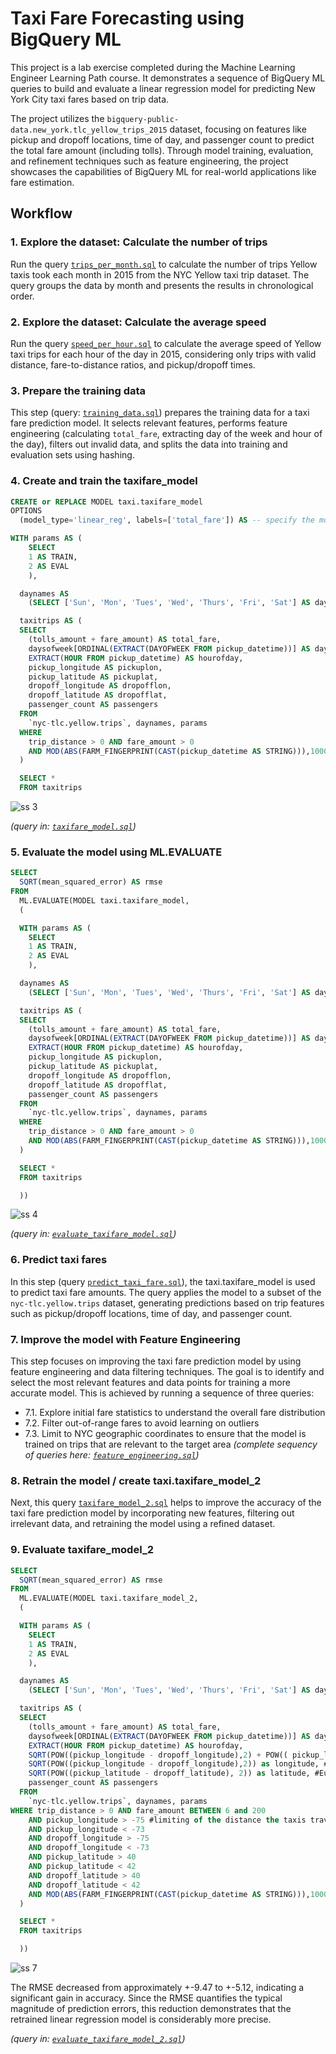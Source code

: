 # Taxi Fare Forecasting using BigQuery ML

This project is a lab exercise completed during the Machine Learning Engineer Learning Path course. It demonstrates a sequence of BigQuery ML queries to build and evaluate a linear regression model for predicting New York City taxi fares based on trip data.

The project utilizes the `bigquery-public-data.new_york.tlc_yellow_trips_2015` dataset, focusing on features like pickup and dropoff locations, time of day, and passenger count to predict the total fare amount (including tolls). Through model training, evaluation, and refinement techniques such as feature engineering, the project showcases the capabilities of BigQuery ML for real-world applications like fare estimation.

## Workflow

### 1.  **Explore the dataset: Calculate the number of trips**
Run the query [`trips_per_month.sql`](https://github.com/larisanti/taxi-forecasting-ml/blob/main/trips_per_month.sql) to calculate the number of trips Yellow taxis took each month in 2015 from the NYC Yellow taxi trip dataset. The query groups the data by month and presents the results in chronological order.

### 2.  **Explore the dataset: Calculate the average speed**
Run the query [`speed_per_hour.sql`](https://github.com/larisanti/taxi-forecasting-ml/blob/main/speed_per_hour.sql) to calculate the average speed of Yellow taxi trips for each hour of the day in 2015, considering only trips with valid distance, fare-to-distance ratios, and pickup/dropoff times.

### 3.  **Prepare the training data**
This step (query: [`training_data.sql`](https://github.com/larisanti/taxi-forecasting-ml/blob/main/training_data.sql)) prepares the training data for a taxi fare prediction model. It selects relevant features, performs feature engineering (calculating `total_fare`, extracting day of the week and hour of the day), filters out invalid data, and splits the data into training and evaluation sets using hashing.


### 4.  **Create and train the taxifare_model**
   
```sql
CREATE or REPLACE MODEL taxi.taxifare_model
OPTIONS
  (model_type='linear_reg', labels=['total_fare']) AS -- specify the model type: linear regression

WITH params AS (
    SELECT
    1 AS TRAIN,
    2 AS EVAL
    ),

  daynames AS
    (SELECT ['Sun', 'Mon', 'Tues', 'Wed', 'Thurs', 'Fri', 'Sat'] AS daysofweek),

  taxitrips AS (
  SELECT
    (tolls_amount + fare_amount) AS total_fare,
    daysofweek[ORDINAL(EXTRACT(DAYOFWEEK FROM pickup_datetime))] AS dayofweek,
    EXTRACT(HOUR FROM pickup_datetime) AS hourofday,
    pickup_longitude AS pickuplon,
    pickup_latitude AS pickuplat,
    dropoff_longitude AS dropofflon,
    dropoff_latitude AS dropofflat,
    passenger_count AS passengers
  FROM
    `nyc-tlc.yellow.trips`, daynames, params
  WHERE
    trip_distance > 0 AND fare_amount > 0
    AND MOD(ABS(FARM_FINGERPRINT(CAST(pickup_datetime AS STRING))),1000) = params.TRAIN
  )

  SELECT *
  FROM taxitrips
```

![ss 3](https://github.com/larisanti/taxi-forecasting-ml/blob/main/Screenshots/3.png)

*(query in: [`taxifare_model.sql`](https://github.com/larisanti/taxi-forecasting-ml/blob/main/taxifare_model.sql))*

### 5.  **Evaluate the model using ML.EVALUATE**
   
```sql
SELECT
  SQRT(mean_squared_error) AS rmse
FROM
  ML.EVALUATE(MODEL taxi.taxifare_model,
  (

  WITH params AS (
    SELECT
    1 AS TRAIN,
    2 AS EVAL
    ),

  daynames AS
    (SELECT ['Sun', 'Mon', 'Tues', 'Wed', 'Thurs', 'Fri', 'Sat'] AS daysofweek),

  taxitrips AS (
  SELECT
    (tolls_amount + fare_amount) AS total_fare,
    daysofweek[ORDINAL(EXTRACT(DAYOFWEEK FROM pickup_datetime))] AS dayofweek,
    EXTRACT(HOUR FROM pickup_datetime) AS hourofday,
    pickup_longitude AS pickuplon,
    pickup_latitude AS pickuplat,
    dropoff_longitude AS dropofflon,
    dropoff_latitude AS dropofflat,
    passenger_count AS passengers
  FROM
    `nyc-tlc.yellow.trips`, daynames, params
  WHERE
    trip_distance > 0 AND fare_amount > 0
    AND MOD(ABS(FARM_FINGERPRINT(CAST(pickup_datetime AS STRING))),1000) = params.EVAL
  )

  SELECT *
  FROM taxitrips

  ))
```

![ss 4](https://github.com/larisanti/taxi-forecasting-ml/blob/main/Screenshots/4.png)

*(query in: [`evaluate_taxifare_model.sql`](https://github.com/larisanti/taxi-forecasting-ml/blob/main/evaluate_taxifare_model.sql))*

### 6.  **Predict taxi fares**
In this step (query [`predict_taxi_fare.sql`](https://github.com/larisanti/taxi-forecasting-ml/blob/main/predict_taxi_fare.sql)), the taxi.taxifare_model is used to predict taxi fare amounts. The query applies the model to a subset of the `nyc-tlc.yellow.trips` dataset, generating predictions based on trip features such as pickup/dropoff locations, time of day, and passenger count.


### 7.  **Improve the model with Feature Engineering**
This step focuses on improving the taxi fare prediction model by using feature engineering and data filtering techniques. The goal is to identify and select the most relevant features and data points for training a more accurate model. This is achieved by running a sequence of three queries:
* 7.1. Explore initial fare statistics to understand the overall fare distribution
* 7.2. Filter out-of-range fares to avoid learning on outliers
* 7.3. Limit to NYC geographic coordinates to ensure that the model is trained on trips that are relevant to the target area
 *(complete sequency of queries here: [`feature_engineering.sql`](https://github.com/larisanti/taxi-forecasting-ml/blob/main/feature_engineering.sql))*


### 8.  **Retrain the model / create taxi.taxifare_model_2**
Next, this query [`taxifare_model_2.sql`](https://github.com/larisanti/taxi-forecasting-ml/blob/main/taxifare_model_2.sql) helps to improve the accuracy of the taxi fare prediction model by incorporating new features, filtering out irrelevant data, and retraining the model using a refined dataset.


### 9.  **Evaluate taxifare_model_2**
   
```sql
SELECT
  SQRT(mean_squared_error) AS rmse
FROM
  ML.EVALUATE(MODEL taxi.taxifare_model_2,
  (

  WITH params AS (
    SELECT
    1 AS TRAIN,
    2 AS EVAL
    ),

  daynames AS
    (SELECT ['Sun', 'Mon', 'Tues', 'Wed', 'Thurs', 'Fri', 'Sat'] AS daysofweek),

  taxitrips AS (
  SELECT
    (tolls_amount + fare_amount) AS total_fare,
    daysofweek[ORDINAL(EXTRACT(DAYOFWEEK FROM pickup_datetime))] AS dayofweek,
    EXTRACT(HOUR FROM pickup_datetime) AS hourofday,
    SQRT(POW((pickup_longitude - dropoff_longitude),2) + POW(( pickup_latitude - dropoff_latitude), 2)) as dist, #Euclidean distance between pickup and drop off
    SQRT(POW((pickup_longitude - dropoff_longitude),2)) as longitude, #Euclidean distance between pickup and drop off in longitude
    SQRT(POW((pickup_latitude - dropoff_latitude), 2)) as latitude, #Euclidean distance between pickup and drop off in latitude
    passenger_count AS passengers
  FROM
    `nyc-tlc.yellow.trips`, daynames, params
WHERE trip_distance > 0 AND fare_amount BETWEEN 6 and 200
    AND pickup_longitude > -75 #limiting of the distance the taxis travel out
    AND pickup_longitude < -73
    AND dropoff_longitude > -75
    AND dropoff_longitude < -73
    AND pickup_latitude > 40
    AND pickup_latitude < 42
    AND dropoff_latitude > 40
    AND dropoff_latitude < 42
    AND MOD(ABS(FARM_FINGERPRINT(CAST(pickup_datetime AS STRING))),1000) = params.EVAL
  )

  SELECT *
  FROM taxitrips

  ))
```

![ss 7](https://github.com/larisanti/taxi-forecasting-ml/blob/main/Screenshots/7.png)

The RMSE decreased from approximately +-9.47 to +-5.12, indicating a significant gain in accuracy. Since the RMSE quantifies the typical magnitude of prediction errors, this reduction demonstrates that the retrained linear regression model is considerably more precise.

*(query in: [`evaluate_taxifare_model_2.sql`](https://github.com/larisanti/taxi-forecasting-ml/blob/main/evaluate_taxifare_model_2.sql))*
